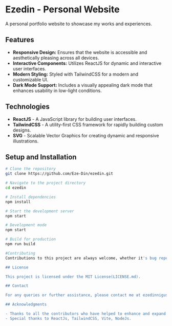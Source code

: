 # Ezedin - Personal Website

A personal portfolio website to showcase my works and experiences.

## Features

- **Responsive Design:** Ensures that the website is accessible and aesthetically pleasing across all devices.
- **Interactive Components:** Utilizes ReactJS for dynamic and interactive user interfaces.
- **Modern Styling:** Styled with TailwindCSS for a modern and customizable UI.
- **Dark Mode Support:** Includes a visually appealing dark mode that enhances usability in low-light conditions.

## Technologies

- **ReactJS** - A JavaScript library for building user interfaces.
- **TailwindCSS** - A utility-first CSS framework for rapidly building custom designs.
- **SVG** - Scalable Vector Graphics for creating dynamic and responsive illustrations.

## Setup and Installation

```bash
# Clone the repository
git clone https://github.com/Eze-Din/ezedin.git

# Navigate to the project directory
cd ezedin

# Install dependencies
npm install

# Start the development server
npm start

# Development mode
npm start

# Build for production
npm run build

#Contributing
Contributions to this project are always welcome, whether it's bug reports, feature requests, or pull requests. Please read through our contributing guidelines before making a contribution.

## License

This project is licensed under the MIT License(LICENSE.md).

## Contact

For any queries or further assistance, please contact me at ezedinnigussie@gmail.com(mailto:ezedinnigussie@gmail.com).

## Acknowledgments

- Thanks to all the contributors who have helped to enhance and expand this project.
- Special thanks to ReactJs, TailwindCSS, Vite, NodeJs.
